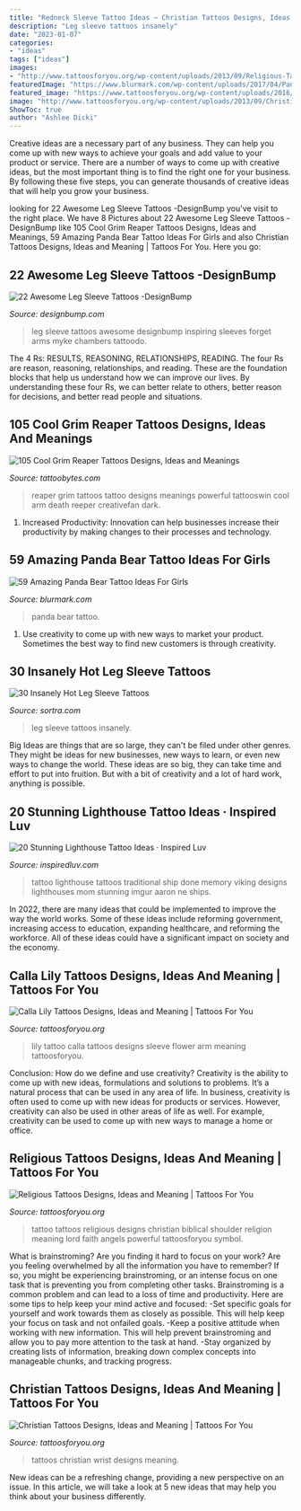 ```yaml
---
title: "Redneck Sleeve Tattoo Ideas ~ Christian Tattoos Designs, Ideas And Meaning"
description: "Leg sleeve tattoos insanely"
date: "2023-01-07"
categories:
- "ideas"
tags: ["ideas"]
images:
- "http://www.tattoosforyou.org/wp-content/uploads/2013/09/Religious-Tattoo-Designs-For-Men-764x1024.jpg"
featuredImage: "https://www.blurmark.com/wp-content/uploads/2017/04/Panda-Bear-With-Rose.jpg"
featured_image: "https://www.tattoosforyou.org/wp-content/uploads/2016/03/Calla-Lily-Tattoo-Sleeve.jpg"
image: "http://www.tattoosforyou.org/wp-content/uploads/2013/09/Christian-Wrist-Tattoos-768x1024.jpg"
ShowToc: true
author: "Ashlee Dicki"
---
```



Creative ideas are a necessary part of any business. They can help you come up with new ways to achieve your goals and add value to your product or service. There are a number of ways to come up with creative ideas, but the most important thing is to find the right one for your business. By following these five steps, you can generate thousands of creative ideas that will help you grow your business.

	

		
looking for 22 Awesome Leg Sleeve Tattoos -DesignBump you've visit to the right place. We have 8 Pictures about 22 Awesome Leg Sleeve Tattoos -DesignBump like 105 Cool Grim Reaper Tattoos Designs, Ideas and Meanings, 59 Amazing Panda Bear Tattoo Ideas For Girls and also Christian Tattoos Designs, Ideas and Meaning | Tattoos For You. Here you go:
		
    
## 22 Awesome Leg Sleeve Tattoos -DesignBump

<img loading=lazy src="http://cdn.designbump.com/wp-content/uploads/2015/09/Old-School-Leg-Sleeve.jpg" onerror="this.onerror=null;this.src='https://tse2.mm.bing.net/th?id=OIP.rGbrnYzfJmWRBnIfupimiAHaJ4&amp;pid=15.1';" alt="22 Awesome Leg Sleeve Tattoos -DesignBump">

_Source: designbump.com_

>leg sleeve tattoos awesome designbump inspiring sleeves forget arms myke chambers tattoodo. 

	

The 4 Rs: RESULTS, REASONING, RELATIONSHIPS, READING.
The four Rs are reason, reasoning, relationships, and reading. These are the foundation blocks that help us understand how we can improve our lives. By understanding these four Rs, we can better relate to others, better reason for decisions, and better read people and situations.

    
## 105 Cool Grim Reaper Tattoos Designs, Ideas And Meanings

<img loading=lazy src="https://www.tattoobytes.com/wp-content/uploads/2016/12/The-Grim-Reaper-Tattoo-on-Arm.jpg" onerror="this.onerror=null;this.src='https://tse4.mm.bing.net/th?id=OIP.WHonh5jfaYvZuZQgiHSjpwHaJ4&amp;pid=15.1';" alt="105 Cool Grim Reaper Tattoos Designs, Ideas and Meanings">

_Source: tattoobytes.com_

>reaper grim tattoos tattoo designs meanings powerful tattooswin cool arm death reeper creativefan dark. 

	

1. Increased Productivity: Innovation can help businesses increase their productivity by making changes to their processes and technology.

    
## 59 Amazing Panda Bear Tattoo Ideas For Girls

<img loading=lazy src="https://www.blurmark.com/wp-content/uploads/2017/04/Panda-Bear-With-Rose.jpg" onerror="this.onerror=null;this.src='https://tse4.mm.bing.net/th?id=OIP.b7zmfCQYeUxhjvHZHpQm9gHaHa&amp;pid=15.1';" alt="59 Amazing Panda Bear Tattoo Ideas For Girls">

_Source: blurmark.com_

>panda bear tattoo. 

	

1. Use creativity to come up with new ways to market your product. Sometimes the best way to find new customers is through creativity.

    
## 30 Insanely Hot Leg Sleeve Tattoos

<img loading=lazy src="http://www.sortra.com/wp-content/uploads/2015/02/leg-sleeve-tattoos51.jpg" onerror="this.onerror=null;this.src='https://tse4.mm.bing.net/th?id=OIP.1uPGx17Tean-DH77_BLHjwHaLH&amp;pid=15.1';" alt="30 Insanely Hot Leg Sleeve Tattoos">

_Source: sortra.com_

>leg sleeve tattoos insanely. 

	

Big Ideas are things that are so large, they can't be filed under other genres. They might be ideas for new businesses, new ways to learn, or even new ways to change the world. These ideas are so big, they can take time and effort to put into fruition. But with a bit of creativity and a lot of hard work, anything is possible.

    
## 20 Stunning Lighthouse Tattoo Ideas · Inspired Luv

<img loading=lazy src="http://www.inspiredluv.com/wp-content/uploads/2016/12/name-and-lighthouse-tattoos-.jpg" onerror="this.onerror=null;this.src='https://tse2.mm.bing.net/th?id=OIP.aKwIu1YS2BaZ7XZJYUeS9AHaJ4&amp;pid=15.1';" alt="20 Stunning Lighthouse Tattoo Ideas · Inspired Luv">

_Source: inspiredluv.com_

>tattoo lighthouse tattoos traditional ship done memory viking designs lighthouses mom stunning imgur aaron ne ships. 

	

In 2022, there are many ideas that could be implemented to improve the way the world works. Some of these ideas include reforming government, increasing access to education, expanding healthcare, and reforming the workforce. All of these ideas could have a significant impact on society and the economy.

    
## Calla Lily Tattoos Designs, Ideas And Meaning | Tattoos For You

<img loading=lazy src="https://www.tattoosforyou.org/wp-content/uploads/2016/03/Calla-Lily-Tattoo-Sleeve.jpg" onerror="this.onerror=null;this.src='https://tse4.mm.bing.net/th?id=OIP.RXw9U8V8ZtpBTY-v6AQmNAHaJ4&amp;pid=15.1';" alt="Calla Lily Tattoos Designs, Ideas and Meaning | Tattoos For You">

_Source: tattoosforyou.org_

>lily tattoo calla tattoos designs sleeve flower arm meaning tattoosforyou. 

	

Conclusion: How do we define and use creativity?
Creativity is the ability to come up with new ideas, formulations and solutions to problems. It’s a natural process that can be used in any area of life. In business, creativity is often used to come up with new ideas for products or services. However, creativity can also be used in other areas of life as well. For example, creativity can be used to come up with new ways to manage a home or office.

    
## Religious Tattoos Designs, Ideas And Meaning | Tattoos For You

<img loading=lazy src="http://www.tattoosforyou.org/wp-content/uploads/2013/09/Religious-Tattoo-Designs-For-Men-764x1024.jpg" onerror="this.onerror=null;this.src='https://tse4.mm.bing.net/th?id=OIP.xOn1c8wnxqDBKsMxuWXgvgHaJ7&amp;pid=15.1';" alt="Religious Tattoos Designs, Ideas and Meaning | Tattoos For You">

_Source: tattoosforyou.org_

>tattoo tattoos religious designs christian biblical shoulder religion meaning lord faith angels powerful tattoosforyou symbol. 

	

What is brainstroming?
Are you finding it hard to focus on your work? Are you feeling overwhelmed by all the information you have to remember? If so, you might be experiencing brainstroming, or an intense focus on one task that is preventing you from completing other tasks. Brainstroming is a common problem and can lead to a loss of time and productivity. Here are some tips to help keep your mind active and focused: 
-Set specific goals for yourself and work towards them as closely as possible. This will help keep your focus on task and not onfailed goals. 
-Keep a positive attitude when working with new information. This will help prevent brainstroming and allow you to pay more attention to the task at hand. 
-Stay organized by creating lists of information, breaking down complex concepts into manageable chunks, and tracking progress.

    
## Christian Tattoos Designs, Ideas And Meaning | Tattoos For You

<img loading=lazy src="http://www.tattoosforyou.org/wp-content/uploads/2013/09/Christian-Wrist-Tattoos-768x1024.jpg" onerror="this.onerror=null;this.src='https://tse4.mm.bing.net/th?id=OIP.xSqtRmdf8TeLGvX0S7yk8gHaJ4&amp;pid=15.1';" alt="Christian Tattoos Designs, Ideas and Meaning | Tattoos For You">

_Source: tattoosforyou.org_

>tattoos christian wrist designs meaning. 

	

New ideas can be a refreshing change, providing a new perspective on an issue. In this article, we will take a look at 5 new ideas that may help you think about your business differently.

